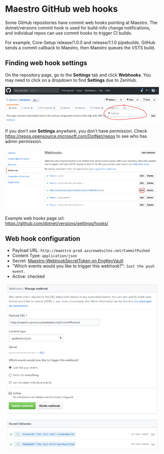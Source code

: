 # Maestro GitHub web hooks

Some GitHub repositories have commit web hooks pointing at Maestro. The dotnet/versions commit hook is used for build-info change notifications, and individual repos can use commit hooks to trigger CI builds.

For example, Core-Setup release/1.0.0 and release/1.1.0 pipebuilds. GitHub sends a commit callback to Maestro, then Maestro queues the VSTS build.

## Finding web hook settings

On the repository page, go to the **Settings** tab and click **Webhooks**. You may need to click on a dropdown to find **Settings** due to ZenHub.

![settings with zenhub](settings-with-zenhub.png)

If you don't see **Settings** anywhere, you don't have permission. Check https://repos.opensource.microsoft.com/DotNet/repos to see who has admin permission.

![webhooks list](webhooks-list.png)

Example web hooks page url: https://github.com/dotnet/versions/settings/hooks/

## Web hook configuration

 * Payload URL: `http://maestro-prod.azurewebsites.net/CommitPushed`
 * Content Type: `application/json`
 * Secret: [Maestro-WebhookSecretToken on EngKeyVault](https://ms.portal.azure.com/#asset/Microsoft_Azure_KeyVault/Secret/https://engkeyvault.vault.azure.net/secrets/Maestro-WebhookSecretToken/e6b838f3a9ce420d8ef3f9bf97047020)
 * "Which events would you like to trigger this webhook?": `Just the push event.`
 * Active: checked

![webhook manage](webhook-manage.png)
